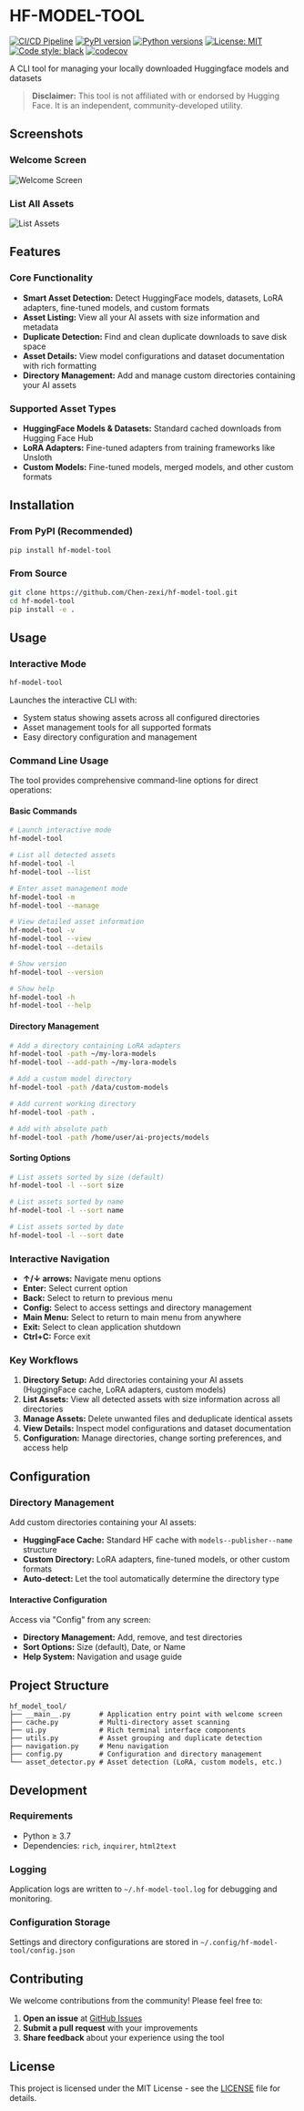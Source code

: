 
# HF-MODEL-TOOL

[![CI/CD Pipeline](https://github.com/Chen-zexi/hf-model-tool/actions/workflows/ci.yml/badge.svg)](https://github.com/Chen-zexi/hf-model-tool/actions/workflows/ci.yml)
[![PyPI version](https://badge.fury.io/py/hf-model-tool.svg)](https://badge.fury.io/py/hf-model-tool)
[![Python versions](https://img.shields.io/pypi/pyversions/hf-model-tool.svg)](https://pypi.org/project/hf-model-tool/)
[![License: MIT](https://img.shields.io/badge/License-MIT-yellow.svg)](https://opensource.org/licenses/MIT)
[![Code style: black](https://img.shields.io/badge/code%20style-black-000000.svg)](https://github.com/psf/black)
[![codecov](https://codecov.io/gh/Chen-zexi/hf-model-tool/branch/main/graph/badge.svg)](https://codecov.io/gh/Chen-zexi/hf-model-tool)

A CLI tool for managing your locally downloaded Huggingface models and datasets

> **Disclaimer:** This tool is not affiliated with or endorsed by Hugging Face. It is an independent, community-developed utility.

## Screenshots

### Welcome Screen
![Welcome Screen](images/welcome-screen.png)

### List All Assets
![List Assets](images/list-asset.png)

## Features

### Core Functionality
*   **Smart Asset Detection:** Detect HuggingFace models, datasets, LoRA adapters, fine-tuned models, and custom formats
*   **Asset Listing:** View all your AI assets with size information and metadata
*   **Duplicate Detection:** Find and clean duplicate downloads to save disk space
*   **Asset Details:** View model configurations and dataset documentation with rich formatting
*   **Directory Management:** Add and manage custom directories containing your AI assets

### Supported Asset Types

- **HuggingFace Models & Datasets:** Standard cached downloads from Hugging Face Hub
- **LoRA Adapters:** Fine-tuned adapters from training frameworks like Unsloth
- **Custom Models:** Fine-tuned models, merged models, and other custom formats

## Installation

### From PyPI (Recommended)
```bash
pip install hf-model-tool
```

### From Source
```bash
git clone https://github.com/Chen-zexi/hf-model-tool.git
cd hf-model-tool
pip install -e .
```

## Usage

### Interactive Mode
```bash
hf-model-tool
```

Launches the interactive CLI with:
- System status showing assets across all configured directories
- Asset management tools for all supported formats
- Easy directory configuration and management

### Command Line Usage

The tool provides comprehensive command-line options for direct operations:

#### Basic Commands
```bash
# Launch interactive mode
hf-model-tool

# List all detected assets
hf-model-tool -l
hf-model-tool --list

# Enter asset management mode
hf-model-tool -m
hf-model-tool --manage

# View detailed asset information
hf-model-tool -v
hf-model-tool --view
hf-model-tool --details

# Show version
hf-model-tool --version

# Show help
hf-model-tool -h
hf-model-tool --help
```

#### Directory Management
```bash
# Add a directory containing LoRA adapters
hf-model-tool -path ~/my-lora-models
hf-model-tool --add-path ~/my-lora-models

# Add a custom model directory
hf-model-tool -path /data/custom-models

# Add current working directory
hf-model-tool -path .

# Add with absolute path
hf-model-tool -path /home/user/ai-projects/models
```

#### Sorting Options
```bash
# List assets sorted by size (default)
hf-model-tool -l --sort size

# List assets sorted by name
hf-model-tool -l --sort name

# List assets sorted by date
hf-model-tool -l --sort date
```

### Interactive Navigation
- **↑/↓ arrows:** Navigate menu options
- **Enter:** Select current option
- **Back:** Select to return to previous menu
- **Config:** Select to access settings and directory management
- **Main Menu:** Select to return to main menu from anywhere
- **Exit:** Select to clean application shutdown
- **Ctrl+C:** Force exit

### Key Workflows

1. **Directory Setup:** Add directories containing your AI assets (HuggingFace cache, LoRA adapters, custom models)
2. **List Assets:** View all detected assets with size information across all directories
3. **Manage Assets:** Delete unwanted files and deduplicate identical assets
4. **View Details:** Inspect model configurations and dataset documentation
5. **Configuration:** Manage directories, change sorting preferences, and access help

## Configuration

### Directory Management
Add custom directories containing your AI assets:
- **HuggingFace Cache:** Standard HF cache with `models--publisher--name` structure
- **Custom Directory:** LoRA adapters, fine-tuned models, or other custom formats  
- **Auto-detect:** Let the tool automatically determine the directory type

#### Interactive Configuration
Access via "Config" from any screen:
- **Directory Management:** Add, remove, and test directories
- **Sort Options:** Size (default), Date, or Name
- **Help System:** Navigation and usage guide


## Project Structure

```
hf_model_tool/
├── __main__.py       # Application entry point with welcome screen
├── cache.py          # Multi-directory asset scanning
├── ui.py             # Rich terminal interface components
├── utils.py          # Asset grouping and duplicate detection
├── navigation.py     # Menu navigation
├── config.py         # Configuration and directory management
└── asset_detector.py # Asset detection (LoRA, custom models, etc.)
```

## Development

### Requirements
- Python ≥ 3.7
- Dependencies: `rich`, `inquirer`, `html2text`

### Logging
Application logs are written to `~/.hf-model-tool.log` for debugging and monitoring.

### Configuration Storage
Settings and directory configurations are stored in `~/.config/hf-model-tool/config.json`

## Contributing

We welcome contributions from the community! Please feel free to:

1. **Open an issue** at [GitHub Issues](https://github.com/Chen-zexi/hf-model-tool/issues)
2. **Submit a pull request** with your improvements
3. **Share feedback** about your experience using the tool

## License

This project is licensed under the MIT License - see the [LICENSE](LICENSE) file for details.



